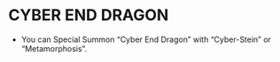 
# CYBER END DRAGON

*   You can Special Summon “Cyber End Dragon” with “Cyber-Stein” or “Metamorphosis”.

  